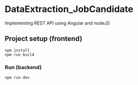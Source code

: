 # DataExtraction_JobCandidate
Implementing REST API using Angular and nodeJS

## Project setup (frontend)
```
npm install
npm run build
```

### Run (backend)
```
npm run dev
```
